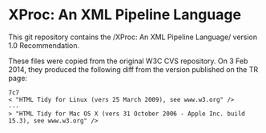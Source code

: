 XProc: An XML Pipeline Language
===============================

This git repository contains the /XProc: An XML
Pipeline Language/ version 1.0 Recommendation.

These files were copied from the original W3C CVS repository.
On 3 Feb 2014, they produced the following diff from the version
published on the TR page:

    7c7
    < "HTML Tidy for Linux (vers 25 March 2009), see www.w3.org" />
    ---
    > "HTML Tidy for Mac OS X (vers 31 October 2006 - Apple Inc. build 15.3), see www.w3.org" />
